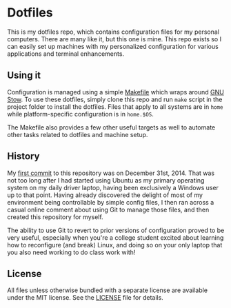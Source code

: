 # Dotfiles

This is my dotfiles repo, which contains configuration files for my personal computers. There are many like it, but this one is mine. This repo exists so I can easily set up machines with my personalized configuration for various applications and terminal enhancements.

## Using it

Configuration is managed using a simple [Makefile] which wraps around [GNU Stow]. To use these dotfiles, simply clone this repo and run `make` script in the project folder to install the dotfiles. Files that apply to all systems are in `home` while platform-specific configuration is in `home.$OS`.

The Makefile also provides a few other useful targets as well to automate other tasks related to dotfiles and machine setup.

## History

My [first commit](656476c8d404b0a9161a1733c6ecdc76e45f5c0b) to this repository was on December 31st, 2014. That was not too long after I had started using Ubuntu as my primary operating system on my daily driver laptop, having been exclusively a Windows user up to that point. Having already discovered the delight of most of my environment being controllable by simple config files, I then ran across a casual online comment about using Git to manage those files, and then created this repository for myself.

The ability to use Git to revert to prior versions of configuration proved to be very useful, especially when you're a college student excited about learning how to reconfigure (and break) Linux, and doing so on your only laptop that you also need working to do class work with!

## License

All files unless otherwise bundled with a separate license are available under the MIT license. See the [LICENSE] file for details.


[Fish Shell]: https://fishshell.com
[GNU Stow]: https://www.gnu.org/software/stow/
[LICENSE]: LICENSE
[Makefile]: https://www.gnu.org/software/make/
